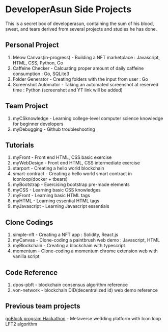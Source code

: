 # DeveloperAsun Side Projects
This is a secret box of developerasun, containing the sum of his blood, sweat, and tears derived from several projects and studies he has done. 

## Personal Project
<ol>
 <li>Meow Canvas(in-progress) - Building a NFT marketplace : Javascript, HTML, CSS, Python, Go </li>
 <li>Caffeine Checker - Calcuating proper amount of daily caffeine consumption : Go, SQLite3 </li>
 <li>Folder Generator - Creating folders with the input from user : Go </li>
 <li>Screenshot Automator - Taking an automated screenshot at reserved time : Python (screenshot and YT link will be added)  </li>
</ol>

## Team Project
<ol> 
  <li>myCSknowledge - Learning college-level computer science knowledge for beginner developers </li>
  <li>myDebugging - Github troubleshooting </li>
</ol>

## Tutorials 
<ol>
 <li>myFront - Front end HTML, CSS basic exercise </li>
 <li>myWebDesign - Front end HTML, CSS intermediate exercise</li>
 <li>starport - Creating a hello world blockchain</li>
 <li>smart-contract - Creating a hello world smart contract in iconloop(docker + tbears)</li>
 <li>myBootstrap - Exercising bootstrap pre-made elements</li>
 <li>myCSS - Learning basic CSS knowledges</li>
 <li>myFront - Learning basic HTML tags</li>
 <li>myHTML - Learning essential HTML tags</li>
 <li>myJavascript - Learning Javascript essentials </li>
</ol>

## Clone Codings
<ol> 
 <li>simple-nft - Creating a NFT app : Solidity, React.js</li>
 <li>myCanvas - Clone-coding a paintbrush web demo : Javascript, HTML</li>
 <li>myBlockchain - Creating a blockchain with typescript </li>
 <li>momentum - Clone-coding a momentum chrome extension web with vanilla script</li>
</ol>

## Code Reference
<ol>
 <li>dpos-pbft - blockchain consensus algorithm reference</li>
 <li>von-network - blockchain DID(decentralized id) web demo reference</li>  
</ol>
 
## Previous team projects
[goBlock program Hackathon](https://1drv.ms/p/s!AtfkTrM2j9UvlGo-LexXUWe709rg?e=loJnDu) - Metaverse wedding platform with Icon loop LFT2 algorithm <br/>
